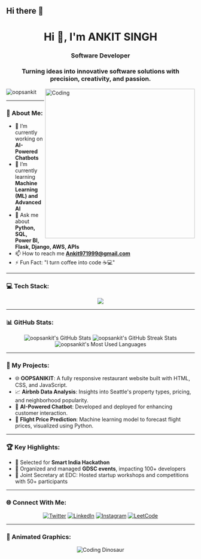 ## Hi there 👋

<h1 align="center">Hi 👋, I'm ANKIT SINGH </h1>
<h3 align="center">Software Developer</h3>
<h3 align="center">Turning ideas into innovative software solutions with precision, creativity, and passion.</h3>

<img align="right" alt="Coding" width="400" src="https://camo.githubusercontent.com/87af9a9fec730c94fc8b08eb21fa5ef6ab7831a67ba17bf8cc76696f6e4be1ef/68747470733a2f2f63646e2e6472696262626c652e636f6d2f75736572732f313138373833362f73637265656e73686f74732f363533393432392f70726f6772616d65722e676966">

<p align="left"> <img src="https://komarev.com/ghpvc/?username=oopsankit&label=Profile%20views&color=0e75b6&style=flat" alt="oopsankit" /> </p>

---

### 🚀 About Me:
- 🔭 I’m currently working on **AI-Powered Chatbots**  
- 🌱 I’m currently learning **Machine Learning (ML) and Advanced AI**  
- 💬 Ask me about **Python, SQL, Power BI, Flask, Django, AWS, APIs**  
- 📫 How to reach me **Ankit971999@gmail.com**  
- ⚡ Fun Fact: "I turn coffee into code ☕💻"  

---

### 💻 Tech Stack:
<div align="center">
  <img src="https://skillicons.dev/icons?i=python,java,html,css,javascript,django,flask,aws,azure,mysql,sqlite,linux,figma,git,photoshop" />
</div>

---

### 📊 GitHub Stats:
<div align="center">
  <img src="https://github-readme-stats.vercel.app/api?username=oopsankit&show_icons=true&theme=radical" alt="oopsankit's GitHub Stats" />
  <img src="https://github-readme-streak-stats.herokuapp.com/?user=oopsankit&theme=radical" alt="oopsankit's GitHub Streak Stats" />
  <img src="https://github-readme-stats.vercel.app/api/top-langs/?username=oopsankit&layout=compact&theme=radical" alt="oopsankit's Most Used Languages" />
</div>

---

### 🌟 My Projects:
- 🌐 **OOPSANIKIT**: A fully responsive restaurant website built with HTML, CSS, and JavaScript.  
- 📈 **Airbnb Data Analysis**: Insights into Seattle's property types, pricing, and neighborhood popularity.  
- 🤖 **AI-Powered Chatbot**: Developed and deployed for enhancing customer interaction.  
- 🚀 **Flight Price Prediction**: Machine learning model to forecast flight prices, visualized using Python.

---

### 🏆 Key Highlights:
- 🌟 Selected for **Smart India Hackathon**  
- 🏅 Organized and managed **GDSC events**, impacting 100+ developers  
- 🤝 Joint Secretary at EDC: Hosted startup workshops and competitions with 50+ participants  

---

### 🌐 Connect With Me:
<p align="center">
  <a href="https://twitter.com/oopsankit"><img src="https://img.icons8.com/color/48/000000/twitter--v1.png" alt="Twitter"/></a>
  <a href="https://linkedin.com/in/oopsankit"><img src="https://img.icons8.com/color/48/000000/linkedin.png" alt="LinkedIn"/></a>
  <a href="https://instagram.com/oopsankit"><img src="https://img.icons8.com/color/48/000000/instagram-new--v1.png" alt="Instagram"/></a>
  <a href="https://www.leetcode.com/oopsankit"><img src="https://img.icons8.com/external-tal-revivo-shadow-tal-revivo/48/000000/external-level-up-your-coding-skills-and-quickly-land-a-job-logo-shadow-tal-revivo.png" alt="LeetCode"/></a>
</p>

---

### 🎨 Animated Graphics:
<div align="center">
  <img src="https://github.com/saadeghi/saadeghi/blob/master/dino.gif" alt="Coding Dinosaur" />
</div>
